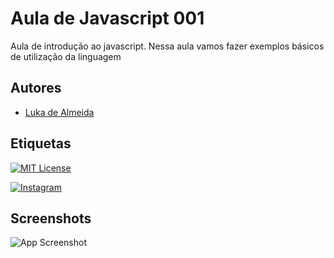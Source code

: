 
# Aula de Javascript 001

Aula de introdução ao javascript. Nessa aula vamos fazer exemplos básicos de utilização da linguagem

## Autores

- [Luka de Almeida](https://www.github.com/Umyr3)


## Etiquetas

[![MIT License](https://img.shields.io/badge/License-MIT-green.svg)](https://choosealicense.com/licenses/mit/)


[![Instagram](https://img.shields.io/badge/twitter-1DA1F2?style=for-the-badge&logo=twitter&logoColor=white)](https://twitter.com/)


## Screenshots

![App Screenshot](https://via.placeholder.com/468x300?text=App+Screenshot+Here)

